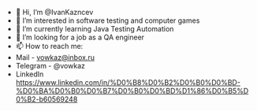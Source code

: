 - 👋 Hi, I’m @IvanKazncev
- 👀 I’m interested in software testing and computer games
- 🌱 I’m currently learning Java Testing Automation
- 💞️ I’m looking for a job as a QA engineer
- 📫 How to reach me:
- Mail - vowkaz@inbox.ru
- Telegram - @vowkaz
- LinkedIn https://www.linkedin.com/in/%D0%B8%D0%B2%D0%B0%D0%BD-%D0%BA%D0%B0%D0%B7%D0%B0%D0%BD%D1%86%D0%B5%D0%B2-b60569248




<!---
IvanKazncev/IvanKazncev is a ✨ special ✨ repository because its `README.md` (this file) appears on your GitHub profile.
You can click the Preview link to take a look at your changes.
--->
